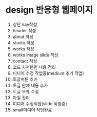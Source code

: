 # design 반응형 웹페이지

1. 상단 nav작성
2. header 작성
3. about 작성
4. studio 작성
5. works 작성
6. works image slide 작성
7. contact 작성
8. 코드 지저분한 내용 정리
9. 미디어 수정 작업중(medium 추가 작업)
10. 토글버튼 추가
11. 토글 안에 내용 추가
12. 토글 오류 수정
13. 파일 정리
14. 미디어 수정작업(slide 작업중)
15. small미디어 작업완료
